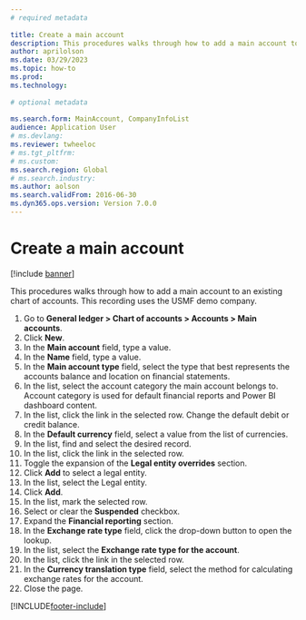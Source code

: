 ```yaml
--- 
# required metadata 
 
title: Create a main account
description: This procedures walks through how to add a main account to an existing chart of accounts. 
author: aprilolson
ms.date: 03/29/2023
ms.topic: how-to 
ms.prod:  
ms.technology:  
 
# optional metadata 
 
ms.search.form: MainAccount, CompanyInfoList   
audience: Application User 
# ms.devlang:  
ms.reviewer: twheeloc
# ms.tgt_pltfrm:  
# ms.custom:  
ms.search.region: Global
# ms.search.industry: 
ms.author: aolson
ms.search.validFrom: 2016-06-30 
ms.dyn365.ops.version: Version 7.0.0 
---
```

# Create a main account

[!include [banner](../../includes/banner.md)]

This procedures walks through how to add a main account to an existing chart of accounts. This recording uses the USMF demo company.  

1. Go to **General ledger > Chart of accounts > Accounts > Main accounts**.
2. Click **New**.
3. In the **Main account** field, type a value.
4. In the **Name** field, type a value.
5. In the **Main account type** field, select the type that best represents the accounts balance and location on financial statements.
6. In the list, select the account category the main account belongs to. Account category is used for default financial reports and Power BI dashboard content.  
7. In the list, click the link in the selected row. Change the default debit or credit balance.  
8. In the **Default currency** field, select a value from the list of currencies.
9. In the list, find and select the desired record.
10. In the list, click the link in the selected row.
11. Toggle the expansion of the **Legal entity overrides** section.
12. Click **Add** to select a legal entity.
13. In the list, select the Legal entity.
14. Click **Add**.
15. In the list, mark the selected row.
16. Select or clear the **Suspended** checkbox.
17. Expand the **Financial reporting** section.
18. In the **Exchange rate type** field, click the drop-down button to open the lookup.
19. In the list, select the **Exchange rate type for the account**.
20. In the list, click the link in the selected row.
21. In the **Currency translation type** field, select the method for calculating exchange rates for the account.
22. Close the page.



[!INCLUDE[footer-include](../../../includes/footer-banner.md)]
